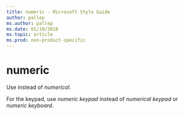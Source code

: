 ```yaml
---
title: numeric - Microsoft Style Guide
author: pallep
ms.author: pallep
ms.date: 01/19/2018
ms.topic: article
ms.prod: non-product-specific
---
```


# numeric

Use instead of *numerical*.

For the keypad, use *numeric keypad* instead of *numerical keypad* or *numeric keyboard*.
